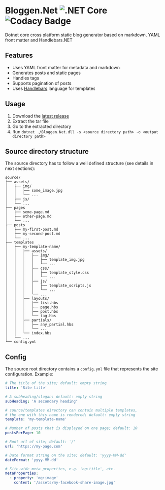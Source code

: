# Bloggen.Net ![.NET Core](https://github.com/codernr/bloggen-net/workflows/.NET%20Core/badge.svg) ![Codacy Badge](https://api.codacy.com/project/badge/Grade/5d3fca2276ea4c399f5b7e5d7cb3649f)
Dotnet core cross platform static blog generator based on markdown, YAML front matter and Handlebars.NET

## Features

* Uses YAML front matter for metadata and markdown
* Generates posts and static pages
* Handles tags
* Supports pagination of posts
* Uses [Handlebars](https://handlebarsjs.com/guide/) language for templates

## Usage

1. Download the [latest release](https://github.com/codernr/bloggen-net/releases/latest)
2. Extract the tar file
3. Go to the extracted directory
4. Run `dotnet ./Bloggen.Net.dll -s <source directory path> -o <output directory path>`

## Source directory structure

The source directory has to follow a well defined structure (see details in next sections):

```
source/
├── assets/
│   ├── img/
│   │   ├── some_image.jpg
│   │   └── ...
│   ├── js/
│   └── ...
├── pages
│   ├── some-page.md
│   ├── other-page.md
│   └── ...
├── posts
│   ├── my-first-post.md
│   ├── my-second-post.md
│   └── ...
├── templates
│   ├── my-template-name/
│   │   ├── assets/
│   │   │   ├── img/
│   │   │   │   ├── template_img.jpg
│   │   │   │   └── ...
│   │   │   ├── css/
│   │   │   │   ├── template_style.css
│   │   │   │   └── ...
│   │   │   ├── js/
│   │   │   │   ├── template_scripts.js
│   │   │   │   └── ...
│   │   │   └── ...
│   │   ├── layouts/
│   │   │   ├── list.hbs
│   │   │   ├── page.hbs
│   │   │   ├── post.hbs
│   │   │   └── tag.hbs
│   │   ├── partials/
│   │   │   ├── any_partial.hbs
│   │   │   └── ...
│   │   └── index.hbs
│   └── ...
└── config.yml
```

## Config

The source root directory contains a `config.yml` file that represents the site configuration. Example:

```yml
# The title of the site; default: empty string
title: 'Site title'

# A subheading/slogan; default: empty string
subHeading: 'A secondary heading'

# source/templates directory can contain multiple templates,
# the one with this name is rendered; default: empty string
template: 'my-template-name'

# Number of posts that is displayed on one page; default: 10
postsPerPage: 10

# Root url of site; default: '/'
url: 'https://my-page.com'

# Date format string on the site; default: 'yyyy-MM-dd'
dateFormat: 'yyyy-MM-dd'

# Site-wide meta properties, e.g. 'og:title', etc.
metaProperties:
  - property: 'og:image'
    content: '/assets/my-facebook-share-image.jpg'
```